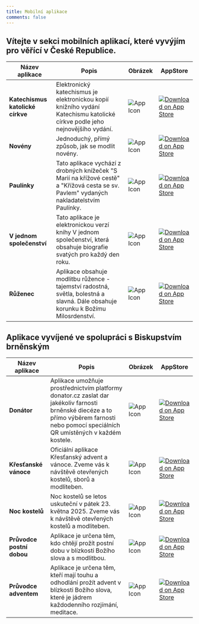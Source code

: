 ```yaml
---
title: Mobilní aplikace
comments: false
---
```


## Vítejte v sekci mobilních aplikací, které vyvýjím pro věřící v České Republice.

| Název aplikace | Popis | Obrázek | AppStore |
|----------------|-------|---------|----------|
| **Katechismus katolické církve** | Elektronický katechismus je elektronickou kopií knižního vydání Katechismu katolické církve podle jeho nejnovějšího vydání. | ![App Icon](/hracek.net/img/KKC.png) | [![Download on App Store](/hracek.net/img/apple-store-badge.png)](https://apps.apple.com/us/app/sample-app/id123456789) |
| **Novény** | Jednoduchý, přímý způsob, jak se modlit novény. | ![App Icon](/hracek.net/img/Noveny.png) | [![Download on App Store](/hracek.net/img/apple-store-badge.png)](https://apps.apple.com/us/app/nov%C3%A9ny/id1523852729) |
| **Paulínky** | Tato aplikace vychází z drobných knížeček "S Marií na křížové cestě" a "Křížová cesta se sv. Pavlem" vydaných nakladatelstvím Paulínky. | ![App Icon](/hracek.net/img/Paulinky.png) | [![Download on App Store](/hracek.net/img/apple-store-badge.png)](https://apps.apple.com/us/app/paul%C3%ADnky/id1635577680) |
| **V jednom společenství** | Tato aplikace je elektronickou verzí knihy V jednom společenství, která obsahuje biografie svatých pro každý den roku. | ![App Icon](/hracek.net/img/V_jednom_spolecenstvi.png) | [![Download on App Store](/hracek.net/img/apple-store-badge.png)](https://apps.apple.com/us/app/v-jednom-spole%C4%8Denstv%C3%AD/id6452757436) |
| **Růženec** | Aplikace obsahuje modlitbu růžence - tajemství radostná, světla, bolestná a slavná. Dále obsahuje korunku k Božímu Milosrdenství. | ![App Icon](/hracek.net/img/Ruzenec.png) | [![Download on App Store](/hracek.net/img/apple-store-badge.png)](https://apps.apple.com/us/app/r%C5%AF%C5%BEenec/id1446862382) |

## Aplikace vyvíjené ve spolupráci s Biskupstvím brněnským

| Název aplikace | Popis | Obrázek | AppStore |
|----------------|-------|---------|----------|
| **Donátor** | Aplikace umožňuje prostřednictvím platformy donator.cz zaslat dar jakékoliv farnosti brněnské diecéze a to přímo výběrem farnosti nebo pomocí speciálních QR umístěných v každém kostele.  | ![App Icon](/hracek.net/img/Donator.png) | [![Download on App Store](/hracek.net/img/apple-store-badge.png)](https://apps.apple.com/us/app/don%C3%A1tor/id6473955033) |
| **Křesťanské vánoce** | Oficiální aplikace Křesťanský advent a vánoce. Zveme vás k návštěvě otevřených kostelů, sborů a modliteben. | ![App Icon](/hracek.net/img/Krestanske-vanoce.png) | [![Download on App Store](/hracek.net/img/apple-store-badge.png)](https://apps.apple.com/us/app/k%C5%99es%C5%A5ansk%C3%A9-v%C3%A1noce/id6737222211) |
| **Noc kostelů** | Noc kostelů se letos uskuteční v pátek 23. května 2025. Zveme vás k návštěvě otevřených kostelů a modliteben. | ![App Icon](/hracek.net/img/Noc-Kostelu.png) | [![Download on App Store](/hracek.net/img/apple-store-badge.png)](https://apps.apple.com/us/app/noc-kostel%C5%AF/id1614255602) |
| **Průvodce postní dobou** | Aplikace je určena těm, kdo chtějí prožít postní dobu v blízkosti Božího slova a s modlitbou. | ![App Icon](/hracek.net/img/Pruvodce-postni-dobou.png) | [![Download on App Store](/hracek.net/img/apple-store-badge.png)](https://apps.apple.com/us/app/pr%C5%AFvodce-postn%C3%AD-dobou/id1552634158) |
| **Průvodce adventem** | Aplikace je určena těm, kteří mají touhu a odhodlání prožít advent v blízkosti Božího slova, které je jádrem každodenního rozjímání, meditace. | ![App Icon](/hracek.net/img/Noc-Kostelu.png) | [![Download on App Store](/hracek.net/img/apple-store-badge.png)](https://apps.apple.com/us/app/pr%C5%AFvodceadventem/id1544459568) |
